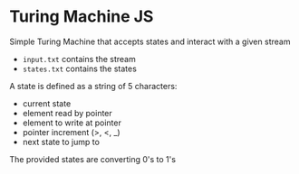 # Turing Machine JS

Simple Turing Machine that accepts states and interact with a given stream

* `input.txt` contains the stream
* `states.txt` contains the states

A state is defined as a string of 5 characters:

* current state
* element read by pointer
* element to write at pointer
* pointer increment (>, <, _)
* next state to jump to

The provided states are converting 0's to 1's
